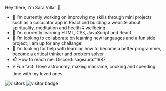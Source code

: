 Hey there, I'm Sara Villar 👋


- 🔭 I’m currently working on improving my skills through mini projects such as a calculator app in React and building a website about spirituality, meditation and health & wellbeing
- 🌱 I’m currently learning HTML, CSS, JavaScript and React
- 👯 I’m looking to collaborate on learning new langauges and a fun side project, I am up for any challange!
- 🤔 I’m looking for help with learning how to become a better programmer, become a critical thinker and problem solver
- 📫 How to reach me: Discord: sageaura#1987
- ⚡ Fun fact: I love astronomy, making macrame, cooking and spending time with my loved ones

![visitors](https://visitor-badge.glitch.me/badge?page_id=sageaura)
![visitor badge](https://visitor-badge.glitch.me/badge?page_id=sageaura.visitor-badge&left_text=Hey%20Visitors&left_color=grey&right_color=#b7b7a4)

